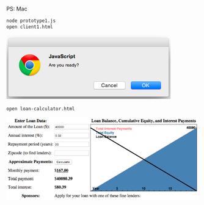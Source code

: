PS: Mac
```
node prototype1.js
open client1.html
```
![confirm](./ready.png)

```
open loan-calculator.html
```
![jstest](./loancalculator.png)
